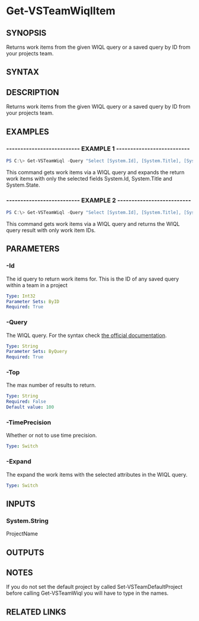 


# Get-VSTeamWiqlItem

## SYNOPSIS

Returns work items from the given WIQL query or a saved query by ID from your projects team.

## SYNTAX

## DESCRIPTION

Returns work items from the given WIQL query or a saved query by ID from your projects team.

## EXAMPLES

### -------------------------- EXAMPLE 1 --------------------------

```PowerShell
PS C:\> Get-VSTeamWiql -Query "Select [System.Id], [System.Title], [System.State] From WorkItems" -Team "MyProject Team" -Project "MyProject" -Expand
```

This command gets work items via a WIQL query and expands the return work items with only the selected fields System.Id, System.Title and System.State.

### -------------------------- EXAMPLE 2 --------------------------

```PowerShell
PS C:\> Get-VSTeamWiql -Query "Select [System.Id], [System.Title], [System.State] From WorkItems" -Team "MyProject Team" -Project "MyProject"
```

This command gets work items via a WIQL query and returns the WIQL query result with only work item IDs.

## PARAMETERS

### -Id

The id query to return work items for. This is the ID of any saved query within a team in a project

```yaml
Type: Int32
Parameter Sets: ByID
Required: True
```

### -Query

The WIQL query. For the syntax check [the official documentation](https://docs.microsoft.com/en-us/azure/devops/boards/queries/wiql-syntax?view=azure-devops).

```yaml
Type: String
Parameter Sets: ByQuery
Required: True
```

### -Top

The max number of results to return.

```yaml
Type: String
Required: False
Default value: 100
```

### -TimePrecision

Whether or not to use time precision.

```yaml
Type: Switch
```

### -Expand

The expand the work items with the selected attributes in the WIQL query.

```yaml
Type: Switch
```

## INPUTS

### System.String

ProjectName

## OUTPUTS

## NOTES

If you do not set the default project by called Set-VSTeamDefaultProject before calling Get-VSTeamWiql you will have to type in the names.

## RELATED LINKS

